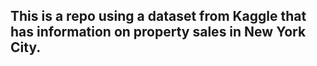 ## This is a repo using a dataset from Kaggle that has information on property sales in New York City.